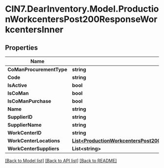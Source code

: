 # CIN7.DearInventory.Model.ProductionWorkcentersPost200ResponseWorkcentersInner

## Properties

| Name                     | Type                                                                                                                                                                            | Description | Notes      |
| ------------------------ | ------------------------------------------------------------------------------------------------------------------------------------------------------------------------------- | ----------- | ---------- |
| **CoManProcurementType** | **string**                                                                                                                                                                      |             | [optional] |
| **Code**                 | **string**                                                                                                                                                                      |             | [optional] |
| **IsActive**             | **bool**                                                                                                                                                                        |             | [optional] |
| **IsCoMan**              | **bool**                                                                                                                                                                        |             | [optional] |
| **IsCoManPurchase**      | **bool**                                                                                                                                                                        |             | [optional] |
| **Name**                 | **string**                                                                                                                                                                      |             | [optional] |
| **SupplierID**           | **string**                                                                                                                                                                      |             | [optional] |
| **SupplierName**         | **string**                                                                                                                                                                      |             | [optional] |
| **WorkCenterID**         | **string**                                                                                                                                                                      |             | [optional] |
| **WorkCenterLocations**  | [**List&lt;ProductionWorkcentersPost200ResponseWorkcentersInnerWorkCenterLocationsInner&gt;**](ProductionWorkcentersPost200ResponseWorkcentersInnerWorkCenterLocationsInner.md) |             | [optional] |
| **WorkCenterSuppliers**  | **List&lt;string&gt;**                                                                                                                                                          |             | [optional] |

[[Back to Model list]](../README.md#documentation-for-models) [[Back to API list]](../README.md#documentation-for-api-endpoints) [[Back to README]](../README.md)
